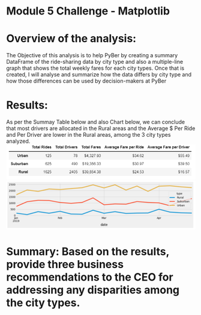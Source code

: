 # Module 5 Challenge - Matplotlib
# Overview of the analysis: 
The Objective of this analysis is to help PyBer by creating a summary DataFrame of the ride-sharing data by city type and also a multiple-line graph that shows the total weekly fares for each city types. Once that is created, I will analyse and summarize how the data differs by city type and how those differences can be used by decision-makers at PyBer
# Results: 
As per the Summay Table below and also Chart below, we can conclude that most drivers are allocated in the Rural areas and the Average $ Per Ride and Per Driver are lower in the Rural areas, among the 3 city types analyzed.
![alt text](https://github.com/taiberkeley/Module_5_Challenge_Matplotlib/blob/main/PyBer_Summary_per_City_Type.png)
![alt text](https://github.com/taiberkeley/Module_5_Challenge_Matplotlib/blob/main/Total_Fare_by_City_Type.png)
# Summary: Based on the results, provide three business recommendations to the CEO for addressing any disparities among the city types.
